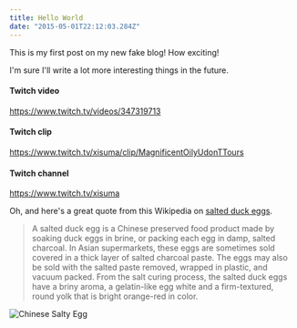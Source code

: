 ```yaml
---
title: Hello World
date: "2015-05-01T22:12:03.284Z"
---
```


This is my first post on my new fake blog! How exciting!

I'm sure I'll write a lot more interesting things in the future.

#### Twitch video

https://www.twitch.tv/videos/347319713

#### Twitch clip

https://www.twitch.tv/xisuma/clip/MagnificentOilyUdonTTours

#### Twitch channel

https://www.twitch.tv/xisuma

Oh, and here's a great quote from this Wikipedia on
[salted duck eggs](http://en.wikipedia.org/wiki/Salted_duck_egg).

> A salted duck egg is a Chinese preserved food product made by soaking duck
> eggs in brine, or packing each egg in damp, salted charcoal. In Asian
> supermarkets, these eggs are sometimes sold covered in a thick layer of salted
> charcoal paste. The eggs may also be sold with the salted paste removed,
> wrapped in plastic, and vacuum packed. From the salt curing process, the
> salted duck eggs have a briny aroma, a gelatin-like egg white and a
> firm-textured, round yolk that is bright orange-red in color.

![Chinese Salty Egg](./salty_egg.jpg)
